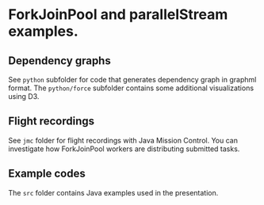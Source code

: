 # ForkJoinPool and parallelStream examples.
## Dependency graphs
See `python` subfolder for code that generates dependency graph in graphml format. The `python/force` subfolder contains some additional visualizations using D3.
## Flight recordings
See `jmc` folder for flight recordings with Java Mission Control. You can investigate how ForkJoinPool workers are distributing submitted tasks.
## Example codes
The `src` folder contains Java examples used in the presentation.
